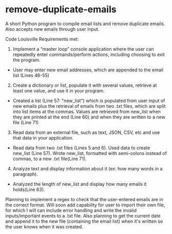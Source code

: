 # remove-duplicate-emails
A short Python program to compile email lists and remove duplicate emails. Also accepts new emails through user input.

Code Louisville Requirements met:
1) Implement a “master loop” console application where the user can repeatedly enter
commands/perform actions, including choosing to exit the program.
- User may enter new email addresses, which are appended to the email list (Lines 46-55)

2) Create a dictionary or list, populate it with several values, retrieve at least one value, and
use it in your program.
- Created a list (Line 57: "new_list") which is populated from user input of new emails plus the retrieval of emails from two .txt files, which are split into list items at the commas. Values are retrieved from new_list when they are printed at the end (Line 60) and when they are written to a new file (Line 71)

3) Read data from an external file, such as text, JSON, CSV, etc and use that data in your
application.
- Read data from two .txt files (Lines 5 and 6). Used data to create new_list (Line 57). Wrote new_list, formatted with semi-colons instead of commas, to a new .txt file(Line 71).

4) Analyze text and display information about it (ex: how many words in a paragraph).
- Analyzed the length of new_list and display how many emails it holds(Line 63).

Planning to implement a regex to check that the user-entered emails are in the correct format.
Will soon add capability for user to import their own file, for which I will can include error handling and write the invalid inputs/important events to a .txt file.
Also planning to get the current date and append it to the new file (containing the email list) when it's written so the user knows when it was created.